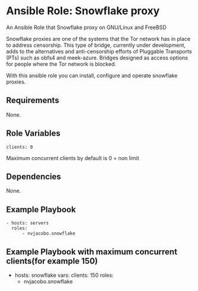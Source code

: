 Ansible Role: Snowflake proxy
=========

An Ansible Role that Snowflake proxy on GNU/Linux and FreeBSD

Snowflake proxies are one of the systems that the Tor network has in place to address censorship. This type of bridge, currently under development, adds to the alternatives and anti-censorship efforts of Pluggable Transports (PTs) such as obfs4 and meek-azure. Bridges designed as access options for people where the Tor network is blocked.

With this ansible role you can install, configure and operate snowflake proxies.

Requirements
------------

None.

Role Variables
----------------

    clients: 0

Maximum concurrent clients by default is 0 = non limit

Dependencies
------------

None.

Example Playbook
----------------

    - hosts: servers
      roles:
          - nvjacobo.snowflake

Example Playbook with maximum concurrent clients(for example 150)
----------------

   - hosts: snowflake
     vars:
      clients: 150
     roles:
       - nvjacobo.snowflake
